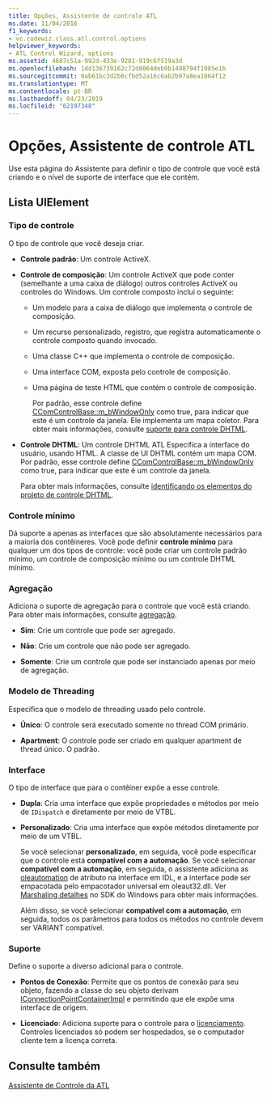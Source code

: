 ```yaml
---
title: Opções, Assistente de controle ATL
ms.date: 11/04/2016
f1_keywords:
- vc.codewiz.class.atl.control.options
helpviewer_keywords:
- ATL Control Wizard, options
ms.assetid: 4607c51a-992d-433e-9281-919c6f519a3d
ms.openlocfilehash: 1dd136739162c72d8064deb9b1498794f1985e1b
ms.sourcegitcommit: 0ab61bc3d2b6cfbd52a16c6ab2b97a8ea1864f12
ms.translationtype: MT
ms.contentlocale: pt-BR
ms.lasthandoff: 04/23/2019
ms.locfileid: "62197348"
---
```

# <a name="options-atl-control-wizard"></a>Opções, Assistente de controle ATL

Use esta página do Assistente para definir o tipo de controle que você está criando e o nível de suporte de interface que ele contém.

## <a name="uielement-list"></a>Lista UIElement

### <a name="control-type"></a>Tipo de controle

O tipo de controle que você deseja criar.

- **Controle padrão**: Um controle ActiveX.

- **Controle de composição**: Um controle ActiveX que pode conter (semelhante a uma caixa de diálogo) outros controles ActiveX ou controles do Windows. Um controle composto inclui o seguinte:

  - Um modelo para a caixa de diálogo que implementa o controle de composição.

  - Um recurso personalizado, registro, que registra automaticamente o controle composto quando invocado.

  - Uma classe C++ que implementa o controle de composição.

  - Uma interface COM, exposta pelo controle de composição.

  - Uma página de teste HTML que contém o controle de composição.

    Por padrão, esse controle define [CComControlBase::m_bWindowOnly](../../atl/reference/ccomcontrolbase-class.md#m_bwindowonly) como true, para indicar que este é um controle da janela. Ele implementa um mapa coletor. Para obter mais informações, consulte [suporte para controle DHTML](../../atl/atl-support-for-dhtml-controls.md).

- **Controle DHTML**: Um controle DHTML ATL Especifica a interface do usuário, usando HTML. A classe de UI DHTML contém um mapa COM. Por padrão, esse controle define [CComControlBase::m_bWindowOnly](../../atl/reference/ccomcontrolbase-class.md#m_bwindowonly) como true, para indicar que este é um controle da janela.

   Para obter mais informações, consulte [identificando os elementos do projeto de controle DHTML](../../atl/identifying-the-elements-of-the-dhtml-control-project.md).

### <a name="minimal-control"></a>Controle mínimo

Dá suporte a apenas as interfaces que são absolutamente necessários para a maioria dos contêineres. Você pode definir **controle mínimo** para qualquer um dos tipos de controle: você pode criar um controle padrão mínimo, um controle de composição mínimo ou um controle DHTML mínimo.

### <a name="aggregation"></a>Agregação

Adiciona o suporte de agregação para o controle que você está criando. Para obter mais informações, consulte [agregação](../../atl/aggregation.md).

- **Sim**: Crie um controle que pode ser agregado.

- **Não**: Crie um controle que não pode ser agregado.

- **Somente**: Crie um controle que pode ser instanciado apenas por meio de agregação.

### <a name="threading-model"></a>Modelo de Threading

Especifica que o modelo de threading usado pelo controle.

- **Único**: O controle será executado somente no thread COM primário.

- **Apartment**: O controle pode ser criado em qualquer apartment de thread único. O padrão.

### <a name="interface"></a>Interface

O tipo de interface que para o contêiner expõe a esse controle.

- **Dupla**: Cria uma interface que expõe propriedades e métodos por meio de `IDispatch` e diretamente por meio de VTBL.

- **Personalizado**: Cria uma interface que expõe métodos diretamente por meio de um VTBL.

   Se você selecionar **personalizado**, em seguida, você pode especificar que o controle está **compatível com a automação**. Se você selecionar **compatível com a automação**, em seguida, o assistente adiciona as [oleautomation](../../windows/oleautomation.md) de atributo na interface em IDL, e a interface pode ser empacotada pelo empacotador universal em oleaut32.dll. Ver [Marshaling detalhes](/windows/desktop/com/marshaling-details) no SDK do Windows para obter mais informações.

   Além disso, se você selecionar **compatível com a automação**, em seguida, todos os parâmetros para todos os métodos no controle devem ser VARIANT compatível.

### <a name="support"></a>Suporte

Define o suporte a diverso adicional para o controle.

- **Pontos de Conexão**: Permite que os pontos de conexão para seu objeto, fazendo a classe do seu objeto derivam [IConnectionPointContainerImpl](../../atl/reference/iconnectionpointcontainerimpl-class.md) e permitindo que ele expõe uma interface de origem.

- **Licenciado**: Adiciona suporte para o controle para o [licenciamento](/windows/desktop/com/licensing). Controles licenciados só podem ser hospedados, se o computador cliente tem a licença correta.

## <a name="see-also"></a>Consulte também

[Assistente de Controle da ATL](../../atl/reference/atl-control-wizard.md)
